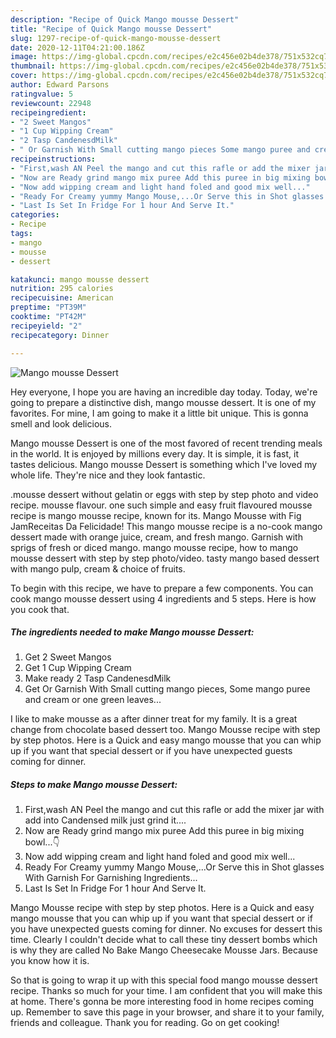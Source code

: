 ```yaml
---
description: "Recipe of Quick Mango mousse Dessert"
title: "Recipe of Quick Mango mousse Dessert"
slug: 1297-recipe-of-quick-mango-mousse-dessert
date: 2020-12-11T04:21:00.186Z
image: https://img-global.cpcdn.com/recipes/e2c456e02b4de378/751x532cq70/mango-mousse-dessert-recipe-main-photo.jpg
thumbnail: https://img-global.cpcdn.com/recipes/e2c456e02b4de378/751x532cq70/mango-mousse-dessert-recipe-main-photo.jpg
cover: https://img-global.cpcdn.com/recipes/e2c456e02b4de378/751x532cq70/mango-mousse-dessert-recipe-main-photo.jpg
author: Edward Parsons
ratingvalue: 5
reviewcount: 22948
recipeingredient:
- "2 Sweet Mangos"
- "1 Cup Wipping Cream"
- "2 Tasp CandenesdMilk"
- " Or Garnish With Small cutting mango pieces Some mango puree and cream or one green leaves"
recipeinstructions:
- "First,wash AN Peel the mango and cut this rafle or add the mixer jar with add into Candensed milk just grind it...."
- "Now are Ready grind mango mix puree Add this puree in big mixing bowl...👇"
- "Now add wipping cream and light hand foled and good mix well..."
- "Ready For Creamy yummy Mango Mouse,...Or Serve this in Shot glasses With Garnish For Garnishing Ingredients..."
- "Last Is Set In Fridge For 1 hour And Serve It."
categories:
- Recipe
tags:
- mango
- mousse
- dessert

katakunci: mango mousse dessert 
nutrition: 295 calories
recipecuisine: American
preptime: "PT39M"
cooktime: "PT42M"
recipeyield: "2"
recipecategory: Dinner

---
```



![Mango mousse Dessert](https://img-global.cpcdn.com/recipes/e2c456e02b4de378/751x532cq70/mango-mousse-dessert-recipe-main-photo.jpg)

Hey everyone, I hope you are having an incredible day today. Today, we're going to prepare a distinctive dish, mango mousse dessert. It is one of my favorites. For mine, I am going to make it a little bit unique. This is gonna smell and look delicious.

Mango mousse Dessert is one of the most favored of recent trending meals in the world. It is enjoyed by millions every day. It is simple, it is fast, it tastes delicious. Mango mousse Dessert is something which I've loved my whole life. They're nice and they look fantastic.

.mousse dessert without gelatin or eggs with step by step photo and video recipe. mousse flavour. one such simple and easy fruit flavoured mousse recipe is mango mousse recipe, known for its. Mango Mousse with Fig JamReceitas Da Felicidade! This mango mousse recipe is a no-cook mango dessert made with orange juice, cream, and fresh mango. Garnish with sprigs of fresh or diced mango. mango mousse recipe, how to mango mousse dessert with step by step photo/video. tasty mango based dessert with mango pulp, cream &amp; choice of fruits.


To begin with this recipe, we have to prepare a few components. You can cook mango mousse dessert using 4 ingredients and 5 steps. Here is how you cook that.

<!--inarticleads1-->

##### The ingredients needed to make Mango mousse Dessert:

1. Get 2 Sweet Mangos
1. Get 1 Cup Wipping Cream
1. Make ready 2 Tasp CandenesdMilk
1. Get  Or Garnish With Small cutting mango pieces, Some mango puree and cream or one green leaves...


I like to make mousse as a after dinner treat for my family. It is a great change from chocolate based dessert too. Mango Mousse recipe with step by step photos. Here is a Quick and easy mango mousse that you can whip up if you want that special dessert or if you have unexpected guests coming for dinner. 

<!--inarticleads2-->

##### Steps to make Mango mousse Dessert:

1. First,wash AN Peel the mango and cut this rafle or add the mixer jar with add into Candensed milk just grind it....
1. Now are Ready grind mango mix puree Add this puree in big mixing bowl...👇
1. Now add wipping cream and light hand foled and good mix well...
1. Ready For Creamy yummy Mango Mouse,...Or Serve this in Shot glasses With Garnish For Garnishing Ingredients...
1. Last Is Set In Fridge For 1 hour And Serve It.


Mango Mousse recipe with step by step photos. Here is a Quick and easy mango mousse that you can whip up if you want that special dessert or if you have unexpected guests coming for dinner. No excuses for dessert this time. Clearly I couldn&#39;t decide what to call these tiny dessert bombs which is why they are called No Bake Mango Cheesecake Mousse Jars. Because you know how it is. 

So that is going to wrap it up with this special food mango mousse dessert recipe. Thanks so much for your time. I am confident that you will make this at home. There's gonna be more interesting food in home recipes coming up. Remember to save this page in your browser, and share it to your family, friends and colleague. Thank you for reading. Go on get cooking!
